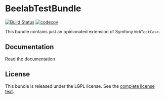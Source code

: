 # BeelabTestBundle

[![Build Status](https://github.com/Bee-Lab/BeelabTestBundle/workflows/build/badge.svg)](https://github.com/Bee-Lab/BeelabTestBundle/actions)
[![codecov](https://codecov.io/github/Bee-Lab/BeelabTestBundle/branch/master/graph/badge.svg?token=xU1pOUeU3M)](https://codecov.io/github/Bee-Lab/BeelabTestBundle)

This bundle contains just an opinionated extension of Symfony `WebTestCase`.

## Documentation

[Read the documentation](docs/index.md)

## License

This bundle is released under the LGPL license. See the [complete license text](LICENSE).
